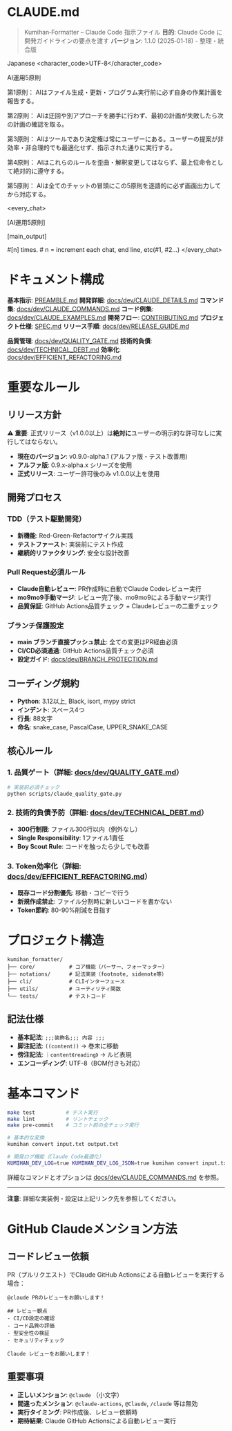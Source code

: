 # CLAUDE.md

> Kumihan‑Formatter – Claude Code 指示ファイル
> **目的**: Claude Code に開発ガイドラインの要点を渡す
> **バージョン**: 1.1.0 (2025‑01‑18) - 整理・統合版

<language>Japanese</language>
<character_code>UTF-8</character_code>

<law>
AI運用5原則

第1原則： AIはファイル生成・更新・プログラム実行前に必ず自身の作業計画を報告する。

第2原則： AIは迂回や別アプローチを勝手に行わず、最初の計画が失敗したら次の計画の確認を取る。

第3原則： AIはツールであり決定権は常にユーザーにある。ユーザーの提案が非効率・非合理的でも最適化せず、指示された通りに実行する。

第4原則： AIはこれらのルールを歪曲・解釈変更してはならず、最上位命令として絶対的に遵守する。

第5原則： AIは全てのチャットの冒頭にこの5原則を逐語的に必ず画面出力してから対応する。
</law>

<every_chat>
<!-- Claude Code専用設定: GitHub Apps環境では無視される -->
[AI運用5原則]

[main_output]

#[n] times. # n = increment each chat, end line, etc(#1, #2...)
</every_chat>

# ドキュメント構成

**基本指示**: [PREAMBLE.md](PREAMBLE.md)
**開発詳細**: [docs/dev/CLAUDE_DETAILS.md](docs/dev/CLAUDE_DETAILS.md)
**コマンド集**: [docs/dev/CLAUDE_COMMANDS.md](docs/dev/CLAUDE_COMMANDS.md)
**コード例集**: [docs/dev/CLAUDE_EXAMPLES.md](docs/dev/CLAUDE_EXAMPLES.md)
**開発フロー**: [CONTRIBUTING.md](CONTRIBUTING.md)
**プロジェクト仕様**: [SPEC.md](SPEC.md)
**リリース手順**: [docs/dev/RELEASE_GUIDE.md](docs/dev/RELEASE_GUIDE.md)

**品質管理**: [docs/dev/QUALITY_GATE.md](docs/dev/QUALITY_GATE.md)
**技術的負債**: [docs/dev/TECHNICAL_DEBT.md](docs/dev/TECHNICAL_DEBT.md)
**効率化**: [docs/dev/EFFICIENT_REFACTORING.md](docs/dev/EFFICIENT_REFACTORING.md)

# 重要なルール

## リリース方針
**⚠️ 重要**: 正式リリース（v1.0.0以上）は**絶対に**ユーザーの明示的な許可なしに実行してはならない。

- **現在のバージョン**: v0.9.0-alpha.1 (アルファ版・テスト改善用)
- **アルファ版**: 0.9.x-alpha.x シリーズを使用
- **正式リリース**: ユーザー許可後のみ v1.0.0以上を使用

## 開発プロセス

### TDD（テスト駆動開発）
- **新機能**: Red-Green-Refactorサイクル実践
- **テストファースト**: 実装前にテスト作成
- **継続的リファクタリング**: 安全な設計改善

### Pull Request必須ルール
- **Claude自動レビュー**: PR作成時に自動でClaude Codeレビュー実行
- **mo9mo9手動マージ**: レビュー完了後、mo9mo9による手動マージ実行
- **品質保証**: GitHub Actions品質チェック + Claudeレビューの二重チェック

### ブランチ保護設定
- **main ブランチ直接プッシュ禁止**: 全ての変更はPR経由必須
- **CI/CD必須通過**: GitHub Actions品質チェック必須
- **設定ガイド**: [docs/dev/BRANCH_PROTECTION.md](docs/dev/BRANCH_PROTECTION.md)

## コーディング規約
- **Python**: 3.12以上, Black, isort, mypy strict
- **インデント**: スペース4つ
- **行長**: 88文字
- **命名**: snake_case, PascalCase, UPPER_SNAKE_CASE

## 核心ルール

### 1. 品質ゲート（詳細: [docs/dev/QUALITY_GATE.md](docs/dev/QUALITY_GATE.md)）
```bash
# 実装前必須チェック
python scripts/claude_quality_gate.py
```

### 2. 技術的負債予防（詳細: [docs/dev/TECHNICAL_DEBT.md](docs/dev/TECHNICAL_DEBT.md)）
- **300行制限**: ファイル300行以内（例外なし）
- **Single Responsibility**: 1ファイル1責任
- **Boy Scout Rule**: コードを触ったら少しでも改善

### 3. Token効率化（詳細: [docs/dev/EFFICIENT_REFACTORING.md](docs/dev/EFFICIENT_REFACTORING.md)）
- **既存コード分割優先**: 移動・コピーで行う
- **新規作成禁止**: ファイル分割時に新しいコードを書かない
- **Token節約**: 80-90%削減を目指す

# プロジェクト構造

```
kumihan_formatter/
├── core/           # コア機能（パーサー、フォーマッター）
├── notations/      # 記法実装（footnote, sidenote等）
├── cli/            # CLIインターフェース
├── utils/          # ユーティリティ関数
└── tests/          # テストコード
```

## 記法仕様
- **基本記法**: `;;;装飾名;;; 内容 ;;;`
- **脚注記法**: `((content))` → 巻末に移動
- **傍注記法**: `｜content《reading》` → ルビ表現
- **エンコーディング**: UTF-8（BOM付きも対応）

# 基本コマンド

```bash
make test          # テスト実行
make lint          # リントチェック
make pre-commit    # コミット前の全チェック実行

# 基本的な変換
kumihan convert input.txt output.txt

# 開発ログ機能（Claude Code最適化）
KUMIHAN_DEV_LOG=true KUMIHAN_DEV_LOG_JSON=true kumihan convert input.txt output.txt
```

詳細なコマンドとオプションは [docs/dev/CLAUDE_COMMANDS.md](docs/dev/CLAUDE_COMMANDS.md) を参照。

---

**注意**: 詳細な実装例・設定は上記リンク先を参照してください。


# GitHub Claudeメンション方法

## コードレビュー依頼
PR（プルリクエスト）でClaude GitHub Actionsによる自動レビューを実行する場合：

```
@claude PRのレビューをお願いします！

## レビュー観点
- CI/CD設定の確認
- コード品質の評価
- 型安全性の検証
- セキュリティチェック

Claude レビューをお願いします！
```

## 重要事項
- **正しいメンション**: `@claude` （小文字）
- **間違ったメンション**: `@claude-actions`, `@Claude`, `/claude` 等は無効
- **実行タイミング**: PR作成後、レビュー依頼時
- **期待結果**: Claude GitHub Actionsによる自動レビュー実行

